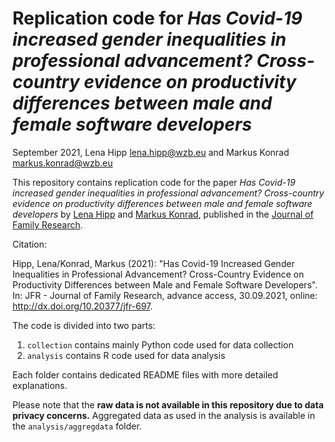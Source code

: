 # Replication code for *Has Covid-19 increased gender inequalities in professional advancement? Cross-country evidence on productivity differences between male and female software developers*

September 2021, Lena Hipp <lena.hipp@wzb.eu> and Markus Konrad <markus.konrad@wzb.eu>

This repository contains replication code for the paper *Has Covid-19 increased gender inequalities in professional advancement? Cross-country evidence on productivity differences between male and female software developers* by [Lena Hipp](https://wzb.eu/de/personen/lena-hipp) and [Markus Konrad](https://wzb.eu/de/personen/markus-konrad), published in the [Journal of Family Research](https://ubp.uni-bamberg.de/jfr/).

Citation: 

Hipp, Lena/Konrad, Markus (2021): "Has Covid-19 Increased Gender Inequalities in Professional Advancement? Cross-Country Evidence on Productivity Differences between Male and Female Software Developers". In: JFR - Journal of Family Research, advance access, 30.09.2021, online: http://dx.doi.org/10.20377/jfr-697.

The code is divided into two parts:

1. `collection` contains mainly Python code used for data collection
2. `analysis` contains R code used for data analysis

Each folder contains dedicated README files with more detailed explanations.

Please note that the **raw data is not available in this repository due to data privacy concerns.** Aggregated data as used in the analysis is available in the `analysis/aggregdata` folder.

